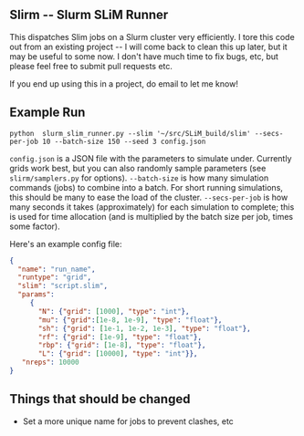 ## Slirm -- Slurm SLiM Runner

This dispatches Slim jobs on a Slurm cluster very efficiently. I tore this code
out from an existing project -- I will come back to clean this up later, but it
may be useful to some now. I don't have much time to fix bugs, etc, but please
feel free to submit pull requests etc.

If you end up using this in a project, do email to let me know!

## Example Run

    python  slurm_slim_runner.py --slim '~/src/SLiM_build/slim' --secs-per-job 10 --batch-size 150 --seed 3 config.json

`config.json` is a JSON file with the parameters to simulate under. Currently
grids work best, but you can also randomly sample parameters (see
`slirm/samplers.py` for options). `--batch-size` is how many simulation
commands (jobs) to combine into a batch. For short running simulations, this
should be many to ease the load of the cluster. `--secs-per-job` is how many
seconds it takes (approximately) for each simulation to complete; this is used
for time allocation (and is multiplied by the batch size per job, times some
factor).

Here's an example config file:

```json
{
  "name": "run_name",
  "runtype": "grid",
  "slim": "script.slim",
  "params":
     {
       "N": {"grid": [1000], "type": "int"},
       "mu": {"grid":[1e-8, 1e-9], "type": "float"},
       "sh": {"grid": [1e-1, 1e-2, 1e-3], "type": "float"},
       "rf": {"grid": [1e-9], "type": "float"},
       "rbp": {"grid": [1e-8], "type": "float"}, 
       "L": {"grid": [10000], "type": "int"}},
   "nreps": 10000
}
```

## Things that should be changed

 - Set a more unique name for jobs to prevent clashes, etc

